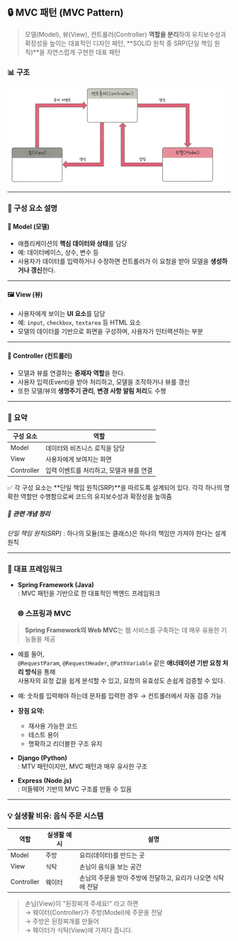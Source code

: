 ## 🔒 MVC 패턴 (MVC Pattern)

> 모델(Model), 뷰(View), 컨트롤러(Controller)
> **역할을 분리**하여 유지보수성과 확장성을 높이는 대표적인 디자인 패턴, 
> **SOLID 원칙 중 SRP(단일 책임 원칙)**을 자연스럽게 구현한 대표 패턴


### 📊 구조

![MVC 구조](./images/yjimage.png)

---

### 🧩 구성 요소 설명

#### 📁 Model (모델)
- 애플리케이션의 **핵심 데이터와 상태**를 담당
- 예: 데이터베이스, 상수, 변수 등
- 사용자가 데이터를 입력하거나 수정하면 컨트롤러가 이 요청을 받아 모델을 **생성하거나 갱신**한다.

---

#### 🖼️ View (뷰)
- 사용자에게 보이는 **UI 요소**를 담당
- 예: `input`, `checkbox`, `textarea` 등 HTML 요소
- 모델의 데이터를 기반으로 화면을 구성하며, 사용자가 인터랙션하는 부분

---

#### 🧠 Controller (컨트롤러)
- 모델과 뷰를 연결하는 **중재자 역할**을 한다.
- 사용자 입력(Event)을 받아 처리하고, 모델을 조작하거나 뷰를 갱신
- 또한 모델/뷰의 **생명주기 관리**, **변경 사항 알림 처리**도 수행


---

### 🎯 요약

| 구성 요소 | 역할 |
|-----------|------|
| Model | 데이터와 비즈니스 로직을 담당 |
| View | 사용자에게 보여지는 화면 |
| Controller | 입력 이벤트를 처리하고, 모델과 뷰를 연결 |

✅ 각 구성 요소는 **단일 책임 원칙(SRP)**을 따르도록 설계되어 있다.
각각 하나의 명확한 역할만 수행함으로써 코드의 유지보수성과 확장성을 높여줌

##### 🔁 관련 개념 정리
*단일 책임 원칙(SRP)* : 하나의 모듈(또는 클래스)은 하나의 책임만 가져야 한다는 설계 원칙

---

### 🚀 대표 프레임워크

- **Spring Framework (Java)**  
  : MVC 패턴을 기반으로 한 대표적인 백엔드 프레임워크

  ### 🌐 스프링과 MVC

> **Spring Framework의 Web MVC**는 웹 서비스를 구축하는 데 매우 유용한 기능들을 제공

- 예를 들어,  
  `@RequestParam`, `@RequestHeader`, `@PathVariable` 같은 **애너테이션 기반 요청 처리 방식**을 통해  
  사용자의 요청 값을 쉽게 분석할 수 있고, 요청의 유효성도 손쉽게 검증할 수 있다.

- 예: 숫자를 입력해야 하는데 문자를 입력한 경우 → 컨트롤러에서 자동 검증 가능

- **장점 요약:**
  - 재사용 가능한 코드
  - 테스트 용이
  - 명확하고 리더블한 구조 유지




- **Django (Python)**  
  : MTV 패턴이지만, MVC 패턴과 매우 유사한 구조

- **Express (Node.js)**  
  : 미들웨어 기반의 MVC 구조를 만들 수 있음

---

### 💡 실생활 비유: **음식 주문 시스템**

| 역할 | 실생활 예시 | 설명 |
|------|--------------|------|
| Model | 주방 | 요리(데이터)를 만드는 곳 |
| View | 식탁 | 손님이 음식을 보는 공간 |
| Controller | 웨이터 | 손님의 주문을 받아 주방에 전달하고, 요리가 나오면 식탁에 전달 |

> 손님(View)이 "된장찌개 주세요!" 라고 하면  
> → 웨이터(Controller)가 주방(Model)에 주문을 전달  
> → 주방은 된장찌개를 만들어  
> → 웨이터가 식탁(View)에 가져다 줍니다.

